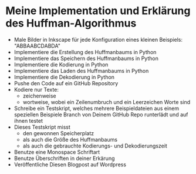 # Meine Implementation und Erklärung des Huffman-Algorithmus

* Male Bilder in Inkscape für jede Konfiguration eines kleinen Beispiels: "ABBAABCDABDA"
* Implementiere die Erstellung des Huffmanbaums in Python
* Implementiere das Speichern des Huffmanbaums in Python
* Implementiere die Kodierung in Python
* Implementiere das Laden des Huffmanbaums in Python
* Implementiere die Dekodierung in Python
* Pushe den Code auf ein GitHub Repository
* Kodiere nur Texte:
  * zeichenweise
  * wortweise, wobei ein Zeilenumbruch und ein Leerzeichen Worte sind
* Schreibe ein Testskript, welches mehrere Beispieldateien aus einem speziellen Beispiele Branch von Deinem GitHub Repo runterlädt und auf ihnen testet
* Dieses Testskript misst
  * den gewonnen Speicherplatz
  * als auch die Größe des Huffmanbaums
  * als auch die gebrauchte Kodierungs- und Dekodierungszeit
* Benutze eine Monospace Schriftart
* Benutze Überschriften in deiner Erkärung
* Veröffentliche Diesen Blogpost auf Wordpress
